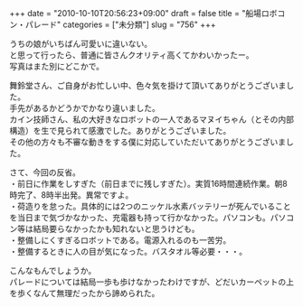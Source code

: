 +++
date = "2010-10-10T20:56:23+09:00"
draft = false
title = "船場ロボコン・パレード"
categories = ["未分類"]
slug = "756"
+++

<p>うちの娘がいちばん可愛いに違いない。<br />と思って行ったら、普通に皆さんクオリティ高くてかわいかったー。<br />写真はまた別にどこかで。</p>

<p>舞鈴堂さん、ご自身がお忙しい中、色々気を掛けて頂いてありがとうございました。<br />手先があるかどうかでかなり違いました。<br />カイン技師さん、私の大好きなロボットの一人であるマヌイちゃん（とその内部構造）を生で見られて感激でした。ありがとうございました。<br />その他の方々も不審な動きをする僕に対応していただいてありがとうございました。</p>

<p>さて、今回の反省。<br />・前日に作業をしすぎた（前日までに残しすぎた）。実質16時間連続作業。朝8時完了、8時半出発。異常ですよ。<br />・荷造りを怠った。具体的には2つのニッケル水素バッテリーが死んでいることを当日まで気づかなかった、充電器も持って行かなかった。パソコンも。パソコン等は結局要らなかったかも知れないと思うけども。<br />・整備しにくすぎるロボットである。電源入れるのも一苦労。<br />・整備するときに人の目が気になった。バスタオル等必要・・・。</p>

<p>こんなもんでしょうか。<br />パレードについては結局一歩も歩けなかったわけですが、どだいカーペットの上を歩くなんて無理だったから諦められた。</p>

